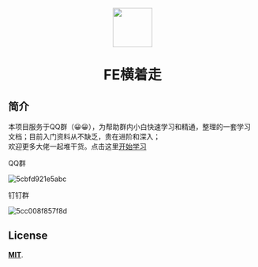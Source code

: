 <h1 align="center">
<br>
  <a href="https://github.com/fewalksideways/FeSidle"><img src="https://i.loli.net/2019/04/24/5cc00746c981f.png" width=80"></a>
  <br>
    <br>
FE横着走</h1>



## 简介

本项目服务于QQ群（😀😀），为帮助群内小白快速学习和精通，整理的一套学习文档；目前入门资料从不缺乏，贵在进阶和深入；  
欢迎更多大佬一起堆干货。点击这里[开始学习](https://fewalksideways.github.io/FeSidle/)

QQ群

![5cbfd921e5abc](https://i.loli.net/2019/04/24/5cbfd921e5abc.png)

钉钉群

![5cc008f857f8d](https://i.loli.net/2019/04/24/5cc008f857f8d.jpg)


## License


[**MIT**](https://github.com/fewalksideways/FeSidle/blob/master/LICENSE).
